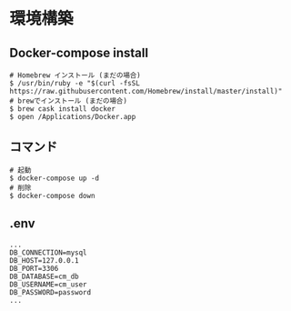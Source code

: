 # 環境構築

## Docker-compose install
```
# Homebrew インストール (まだの場合)
$ /usr/bin/ruby -e "$(curl -fsSL https://raw.githubusercontent.com/Homebrew/install/master/install)"
# brewでインストール (まだの場合)
$ brew cask install docker
$ open /Applications/Docker.app
```

## コマンド
```
# 起動
$ docker-compose up -d
# 削除
$ docker-compose down
```

## .env
```
...
DB_CONNECTION=mysql
DB_HOST=127.0.0.1
DB_PORT=3306
DB_DATABASE=cm_db
DB_USERNAME=cm_user
DB_PASSWORD=password
...
```
